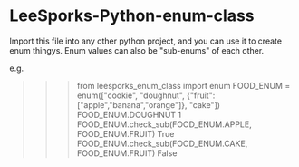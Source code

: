 # LeeSporks-Python-enum-class
Import this file into any other python project, and you can use it to create enum thingys. Enum values can also be "sub-enums" of each other.

e.g.
>>> from leesporks_enum_class import enum
>>> FOOD_ENUM = enum(["cookie", "doughnut", {"fruit":["apple","banana","orange"]}, "cake"])
>>> FOOD_ENUM.DOUGHNUT
1
>>> FOOD_ENUM.check_sub(FOOD_ENUM.APPLE, FOOD_ENUM.FRUIT)
True
>>> FOOD_ENUM.check_sub(FOOD_ENUM.CAKE, FOOD_ENUM.FRUIT)
False
